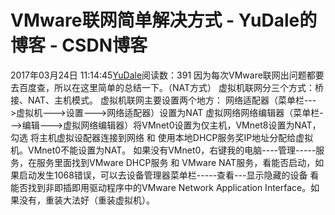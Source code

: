 # VMware联网简单解决方式 - YuDale的博客 - CSDN博客
2017年03月24日 11:14:45[YuDale](https://me.csdn.net/YuDale)阅读数：391
因为每次VMware联网出问题都要去百度查，所以在这里简单的总结一下。（NAT方式）
虚拟机联网分三个方式：桥接、NAT、主机模式。
虚拟机联网主要设置两个地方：
网络适配器（菜单栏--->虚拟机--->设置--->网络适配器）设置为NAT
虚拟网络网络编辑器（菜单栏--->编辑--->虚拟网络编辑器）将VMnet0设置为仅主机，VMnet8设置为NAT，勾选 将主机虚拟设配器连接到网络 和 使用本地DHCP服务奖IP地址分配给虚拟机。VMnet0不能设置为NAT。
如果没有VMnet0，右键我的电脑----管理-----服务，在服务里面找到VMware DHCP服务 和 VMware NAT服务，看能否启动，如果启动发生1068错误，可以去设备管理器菜单栏-----查看---显示隐藏的设备 看能否找到非即插即用驱动程序中的VMware Network Application Interface。如果没有，重装大法好（重装虚拟机）。
